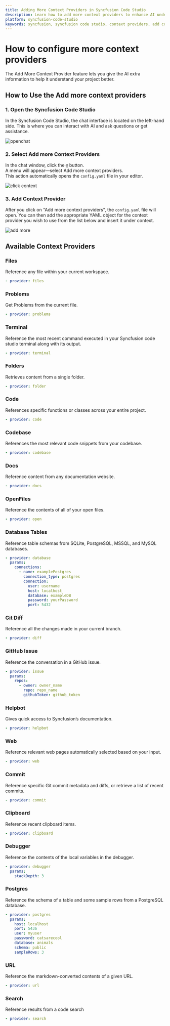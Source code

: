 ```yaml
---
title: Adding More Context Providers in Syncfusion Code Studio
description: Learn how to add more context providers to enhance AI understanding of your project in Syncfusion Code Studio by editing the config.yaml file.
platform: syncfusion-code-studio
keywords: syncfusion, syncfusion code studio, context providers, add context, config.yaml, ai, developer-tools, productivity
---
```

 
# How to configure more context providers
 
The Add More Context Provider feature lets you give the AI extra information to help it understand your project better.
 
## How to Use the Add more context providers
 
### 1. Open the Syncfusion Code Studio
 
In the Syncfusion Code Studio, the chat interface is located on the left-hand side. This is where you can interact with AI and ask questions or get assistance.

<img src="../../feature-images/open-chat.png" alt="openchat" />
 
### 2. Select Add more Context Providers
 
In the chat window, click the `@` button.  
A menu will appear—select Add more context providers.  
This action automatically opens the `config.yaml` file in your editor.

<img src="../../feature-images/click-context.png" alt="click context" />
 
### 3. Add Context Provider
 
After you click on "Add more context providers", the `config.yaml` file will open. You can then add the appropriate YAML object for the context provider you wish to use from the list below and insert it under context.
 
<img src="../../feature-images/addmorecontext.png" alt="add more" />

## Available Context Providers
 
### Files  
Reference any file within your current workspace.  
```yaml
- provider: files
```
### Problems
Get Problems from the current file.
```yaml
- provider: problems
```

### Terminal
Reference the most recent command executed in your Syncfusion code studio terminal along with its output.
```yaml
- provider: terminal
```

### Folders
Retrieves content from a single folder.
```yaml
- provider: folder
```

### Code
References specific functions or classes across your entire project.
```yaml 
- provider: code
```

### Codebase
References the most relevant code snippets from your codebase.
```yaml 
- provider: codebase
```

### Docs
Reference content from any documentation website.
```yaml 
- provider: docs
```

### OpenFiles
Reference the contents of all of your open files.
```yaml
- provider: open
```

### Database Tables
Reference table schemas from SQLite, PostgreSQL, MSSQL, and MySQL databases.
```yaml
- provider: database
  params:
    connections:
      - name: examplePostgres
        connection_type: postgres
        connection:
          user: username
          host: localhost
          database: exampleDB
          password: yourPassword
          port: 5432
```

### Git Diff
Reference all the changes made in your current branch.
```yaml 
- provider: diff
```
### GitHub Issue
Reference the conversation in a GitHub issue.
```yaml
- provider: issue
  params:
    repos:
      - owner: owner_name
        repo: repo_name
        githubToken: github_token
```

### Helpbot
Gives quick access to Syncfusion’s documentation.
```yaml 
- provider: helpbot
```

### Web
Reference relevant web pages automatically selected based on your input.
```yaml
- provider: web
```

### Commit
Reference specific Git commit metadata and diffs, or retrieve a list of recent commits.
```yaml
- provider: commit
```

### Clipboard
Reference recent clipboard items.
```yaml
- provider: clipboard
```

### Debugger  
Reference the contents of the local variables in the debugger.  
```yaml
- provider: debugger
  params:
    stackDepth: 3
```

### Postgres  
Reference the schema of a table and some sample rows from a PostgreSQL database.  
```yaml
- provider: postgres
  params:
    host: localhost
    port: 5436
    user: myuser
    password: catsarecool
    database: animals
    schema: public
    sampleRows: 3
```

### URL  
Reference the markdown-converted contents of a given URL.  
```yaml
- provider: url
```
### Search
Reference results from a code search
```yaml
- provider: search
```